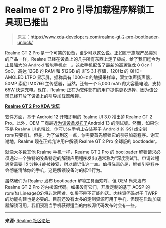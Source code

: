 # Realme GT 2 Pro 引导加载程序解锁工具现已推出

> 原文：<https://www.xda-developers.com/realme-gt-2-pro-bootloader-unlock/>

Realme GT 2 Pro 是一个可笑的设备，至少可以这么说。正如属于旗舰产品类别的产品一样，Realme 已经在设备上的几乎所有东西上走了极端，给了我们迄今为止最强大的 Android 智能手机之一。这款手机配备了最新的高通骁龙 8 Gen 1 SoC，高达 12GB 的 RAM 和 512GB 的 UFS 3.1 存储，120Hz 的 QHD+ AMOLED LTPO 显示屏，据称具有 1000Hz 的触摸采样率，双立体声扬声器，50MP 索尼 IMX766 主传感器，当然，还有一个 5,000 mAh 的大容量电池，支持 65W 快速充电。现在，Realme 正在为软件部门的用户提供更多选择，因为该公司已经开放了设备上的引导加载器解锁。

**[Realme GT 2 Pro XDA 论坛](https://forum.xda-developers.com/f/realme-gt-2-pro.12549/)**

软件方面，基于 Android 12 开箱即用的 Realme UI 3.0 推出的 Realme GT 2 Pro。此外，OEM 厂商最近[为该设备发布了](https://www.xda-developers.com/realme-gt-2-pro-android-13-beta-developer-preview/)Android 13 的测试版。然而，如果你不是 Realme UI 的粉丝，你可以在手机上安装基于 Android 的 GSI 或定制 rom(只要有)。但是，为了做到这一点，你需要首先解锁它的引导加载程序。谢天谢地，Realme 现在正式允许用户解锁 Realme GT 2 Pro 全球版的 bootloader。

就像大多数其他 Realme 手机一样，Realme GT 2 Pro 的 bootloader 解锁请求必须通过一个独特的设备特定的解锁应用程序发出(通常称为“深度测试”)。申请过程通常需要 15 分钟才能被接受，所以请记住这一点。值得注意的是，解锁引导程序会彻底清除你的手机，这是解锁设备时的标准行为。

虽然我们为 Realme 发布 bootloader 解锁工具而欢呼，但 OEM 尚未发布 Realme GT 2 Pro 的内核源代码。如果没有它们，开发定制的基于 AOSP 的 rom(如 LineageOS)将非常困难，如果不是不可能的话。内核源代码对于 TWRP 的功能构建也是必要的。目前还没有太多的定制资源可用于手机，但现在启动加载器解锁可用，我们预测当手机获得适当的内核源代码发布时会有一些。

* * *

**来源:** [Realme 社区论坛](https://c.realme.com/in/post-details/1526491339024314368)